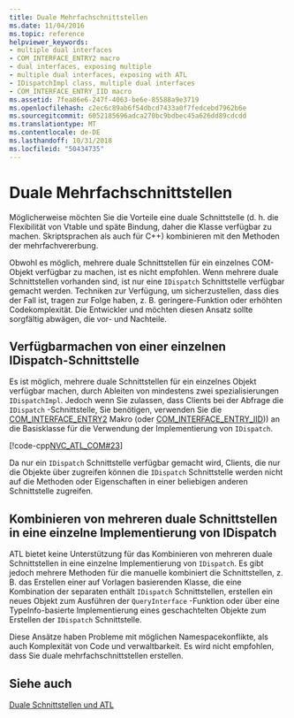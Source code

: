 ```yaml
---
title: Duale Mehrfachschnittstellen
ms.date: 11/04/2016
ms.topic: reference
helpviewer_keywords:
- multiple dual interfaces
- COM_INTERFACE_ENTRY2 macro
- dual interfaces, exposing multiple
- multiple dual interfaces, exposing with ATL
- IDispatchImpl class, multiple dual interfaces
- COM_INTERFACE_ENTRY_IID macro
ms.assetid: 7fea86e6-247f-4063-be6e-85588a9e3719
ms.openlocfilehash: c2ec6c89ab6f54dbcd7433a0f7fedcebd7962b6e
ms.sourcegitcommit: 6052185696adca270bc9bdbec45a626dd89cdcdd
ms.translationtype: MT
ms.contentlocale: de-DE
ms.lasthandoff: 10/31/2018
ms.locfileid: "50434735"
---
```

# <a name="multiple-dual-interfaces"></a>Duale Mehrfachschnittstellen

Möglicherweise möchten Sie die Vorteile eine duale Schnittstelle (d. h. die Flexibilität von Vtable und späte Bindung, daher die Klasse verfügbar zu machen. Skriptsprachen als auch für C++) kombinieren mit den Methoden der mehrfachvererbung.

Obwohl es möglich, mehrere duale Schnittstellen für ein einzelnes COM-Objekt verfügbar zu machen, ist es nicht empfohlen. Wenn mehrere duale Schnittstellen vorhanden sind, ist nur eine `IDispatch` Schnittstelle verfügbar gemacht werden. Techniken zur Verfügung, um sicherzustellen, dass dies der Fall ist, tragen zur Folge haben, z. B. geringere-Funktion oder erhöhten Codekomplexität. Die Entwickler und möchten diesen Ansatz sollte sorgfältig abwägen, die vor- und Nachteile.

## <a name="exposing-a-single-idispatch-interface"></a>Verfügbarmachen von einer einzelnen IDispatch-Schnittstelle

Es ist möglich, mehrere duale Schnittstellen für ein einzelnes Objekt verfügbar machen, durch Ableiten von mindestens zwei spezialisierungen `IDispatchImpl`. Jedoch wenn Sie zulassen, dass Clients bei der Abfrage die `IDispatch` -Schnittstelle, Sie benötigen, verwenden Sie die [COM_INTERFACE_ENTRY2](reference/com-interface-entry-macros.md#com_interface_entry2) Makro (oder [COM_INTERFACE_ENTRY_IID](reference/com-interface-entry-macros.md#com_interface_entry_iid))) an die Basisklasse für die Verwendung der Implementierung von `IDispatch`.

[!code-cpp[NVC_ATL_COM#23](../atl/codesnippet/cpp/multiple-dual-interfaces_1.h)]

Da nur ein `IDispatch` Schnittstelle verfügbar gemacht wird, Clients, die nur die Objekte über zugreifen können die `IDispatch` Schnittstelle werden nicht auf die Methoden oder Eigenschaften in einer beliebigen anderen Schnittstelle zugreifen.

## <a name="combining-multiple-dual-interfaces-into-a-single-implementation-of-idispatch"></a>Kombinieren von mehreren duale Schnittstellen in eine einzelne Implementierung von IDispatch

ATL bietet keine Unterstützung für das Kombinieren von mehreren duale Schnittstellen in eine einzelne Implementierung von `IDispatch`. Es gibt jedoch mehrere Methoden für die manuelle kombiniert die Schnittstellen, z. B. das Erstellen einer auf Vorlagen basierenden Klasse, die eine Kombination der separaten enthält `IDispatch` Schnittstellen, erstellen ein neues Objekt zum Ausführen der `QueryInterface` -Funktion oder über eine TypeInfo-basierte Implementierung eines geschachtelten Objekte zum Erstellen der `IDispatch` Schnittstelle.

Diese Ansätze haben Probleme mit möglichen Namespacekonflikte, als auch Komplexität von Code und verwaltbarkeit. Es wird nicht empfohlen, dass Sie duale mehrfachschnittstellen erstellen.

## <a name="see-also"></a>Siehe auch

[Duale Schnittstellen und ATL](../atl/dual-interfaces-and-atl.md)

